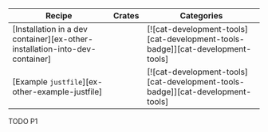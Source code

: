 | Recipe | Crates | Categories |
|--------|--------|------------|
| [Installation in a dev container][ex-other-installation-into-dev-container] |  | [![cat-development-tools][cat-development-tools-badge]][cat-development-tools] |
| [Example `justfile`][ex-other-example-justfile] |  | [![cat-development-tools][cat-development-tools-badge]][cat-development-tools] |

<div class="hidden">
TODO P1
</div>
